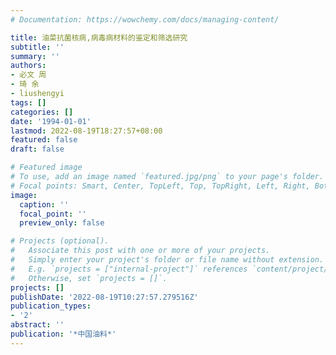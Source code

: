 ```yaml
---
# Documentation: https://wowchemy.com/docs/managing-content/

title: 油菜抗菌核病,病毒病材料的鉴定和筛选研究
subtitle: ''
summary: ''
authors:
- 必文 周
- 琦 余
- liushengyi
tags: []
categories: []
date: '1994-01-01'
lastmod: 2022-08-19T18:27:57+08:00
featured: false
draft: false

# Featured image
# To use, add an image named `featured.jpg/png` to your page's folder.
# Focal points: Smart, Center, TopLeft, Top, TopRight, Left, Right, BottomLeft, Bottom, BottomRight.
image:
  caption: ''
  focal_point: ''
  preview_only: false

# Projects (optional).
#   Associate this post with one or more of your projects.
#   Simply enter your project's folder or file name without extension.
#   E.g. `projects = ["internal-project"]` references `content/project/deep-learning/index.md`.
#   Otherwise, set `projects = []`.
projects: []
publishDate: '2022-08-19T10:27:57.279516Z'
publication_types:
- '2'
abstract: ''
publication: '*中国油料*'
---
```

